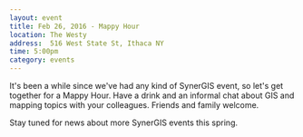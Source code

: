 ```yaml
---
layout: event
title: Feb 26, 2016 - Mappy Hour
location: The Westy
address:  516 West State St, Ithaca NY
time: 5:00pm
category: events
---
```


It's been a while since we've had any kind of SynerGIS event, so let's get together for a Mappy Hour.  Have a drink and an informal chat about GIS and mapping topics with your colleagues.  Friends and family welcome.

Stay tuned for news about more SynerGIS events this spring.
